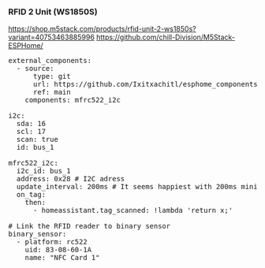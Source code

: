 ### RFID 2 Unit (WS1850S)

https://shop.m5stack.com/products/rfid-unit-2-ws1850s?variant=40753463885996
https://github.com/chill-Division/M5Stack-ESPHome/

<pre>
external_components:
  - source:
      type: git
      url: https://github.com/Ixitxachitl/esphome_components
      ref: main
    components: mfrc522_i2c

i2c:
  sda: 16
  scl: 17
  scan: true
  id: bus_1

mfrc522_i2c:
  i2c_id: bus_1
  address: 0x28 # I2C adress 
  update_interval: 200ms # It seems happiest with 200ms minimum
  on_tag:
    then:
      - homeassistant.tag_scanned: !lambda 'return x;'

# Link the RFID reader to binary sensor
binary_sensor:
  - platform: rc522
    uid: 83-08-60-1A
    name: "NFC Card 1"
</pre>

